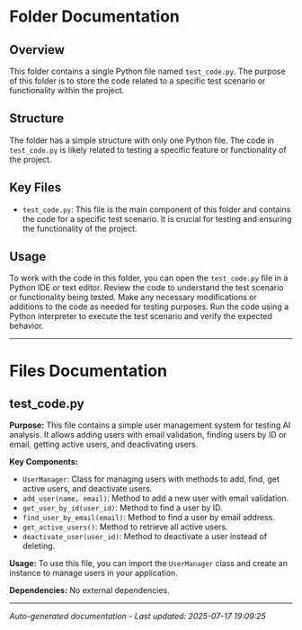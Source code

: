# Folder Documentation

## Overview
This folder contains a single Python file named `test_code.py`. The purpose of this folder is to store the code related to a specific test scenario or functionality within the project.

## Structure
The folder has a simple structure with only one Python file. The code in `test_code.py` is likely related to testing a specific feature or functionality of the project.

## Key Files
- `test_code.py`: This file is the main component of this folder and contains the code for a specific test scenario. It is crucial for testing and ensuring the functionality of the project.

## Usage
To work with the code in this folder, you can open the `test_code.py` file in a Python IDE or text editor. Review the code to understand the test scenario or functionality being tested. Make any necessary modifications or additions to the code as needed for testing purposes. Run the code using a Python interpreter to execute the test scenario and verify the expected behavior.

---

# Files Documentation

## test_code.py

**Purpose:** This file contains a simple user management system for testing AI analysis. It allows adding users with email validation, finding users by ID or email, getting active users, and deactivating users.

**Key Components:**
- `UserManager`: Class for managing users with methods to add, find, get active users, and deactivate users.
- `add_user(name, email)`: Method to add a new user with email validation.
- `get_user_by_id(user_id)`: Method to find a user by ID.
- `find_user_by_email(email)`: Method to find a user by email address.
- `get_active_users()`: Method to retrieve all active users.
- `deactivate_user(user_id)`: Method to deactivate a user instead of deleting.

**Usage:** To use this file, you can import the `UserManager` class and create an instance to manage users in your application.

**Dependencies:** No external dependencies.

---
*Auto-generated documentation - Last updated: 2025-07-17 19:09:25*

